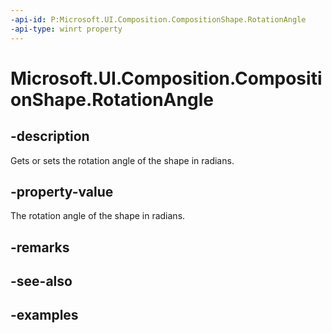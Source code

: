 ```yaml
---
-api-id: P:Microsoft.UI.Composition.CompositionShape.RotationAngle
-api-type: winrt property
---
```


<!-- Property syntax.
public float RotationAngle { get;  set; }
-->

# Microsoft.UI.Composition.CompositionShape.RotationAngle

## -description

Gets or sets the rotation angle of the shape in radians.

## -property-value

The rotation angle of the shape in radians.

## -remarks

## -see-also

## -examples

